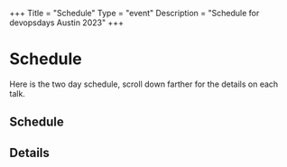 +++
Title = "Schedule"
Type = "event"
Description = "Schedule for devopsdays Austin 2023"
+++

# Schedule

Here is the two day schedule, scroll down farther for the details on each talk.

## Schedule 

<script type="text/javascript" src="https://sessionize.com/api/v2/ms1xz9jq/view/GridSmart"></script>

## Details

<script type="text/javascript" src="https://sessionize.com/api/v2/ms1xz9jq/view/Sessions"></script>